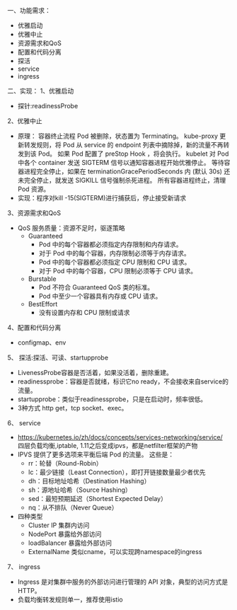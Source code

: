 一、功能需求：
* 优雅启动
* 优雅中止
* 资源需求和QoS
* 配置和代码分离
* 探活
* service
* ingress

二、实现：
1、优雅启动 
   * 探针:readinessProbe
    
2、优雅中止
   * 原理：
      容器终止流程
      Pod 被删除，状态置为 Terminating。
      kube-proxy 更新转发规则，将 Pod 从 service 的 endpoint 列表中摘除掉，新的流量不再转发到该 Pod。
      如果 Pod 配置了 preStop Hook ，将会执行。
      kubelet 对 Pod 中各个 container 发送 SIGTERM 信号以通知容器进程开始优雅停止。
      等待容器进程完全停止，如果在 terminationGracePeriodSeconds 内 (默认 30s) 还未完全停止，就发送 SIGKILL 信号强制杀死进程。
      所有容器进程终止，清理 Pod 资源。
   * 实现：程序对kill -15(SIGTERM)进行捕获后，停止接受新请求 

3、资源需求和QoS
* QoS 服务质量：资源不足时，驱逐策略
    * Guaranteed
        * Pod 中的每个容器都必须指定内存限制和内存请求。
        * 对于 Pod 中的每个容器，内存限制必须等于内存请求。
        * Pod 中的每个容器都必须指定 CPU 限制和 CPU 请求。
        * 对于 Pod 中的每个容器，CPU 限制必须等于 CPU 请求。
    * Burstable
        * Pod 不符合 Guaranteed QoS 类的标准。
        * Pod 中至少一个容器具有内存或 CPU 请求。
    * BestEffort
        * 没有设置内存和 CPU 限制或请求
    
4、配置和代码分离
* configmap、env
    
5、 探活:探活、可读、startupprobe
* LivenessProbe容器是否活着，如果没活着，删除重建。
* readinessprobe：容器是否就绪，标识它no ready，不会接收来自service的流量。
* startupprobe：类似于readinessprobe，只是在启动时，频率很低。
* 3种方式 http get，tcp socket、exec。
     
6、 service
* https://kubernetes.io/zh/docs/concepts/services-networking/service/
四层负载均衡,iptable, 1.11之后变成ipvs，都是netfilter框架的产物
* IPVS 提供了更多选项来平衡后端 Pod 的流量。 这些是：
  * rr：轮替（Round-Robin）
  * lc：最少链接（Least Connection），即打开链接数量最少者优先
  * dh：目标地址哈希（Destination Hashing）
  * sh：源地址哈希（Source Hashing）
  * sed：最短预期延迟（Shortest Expected Delay）
  * nq：从不排队（Never Queue）
* 四种类型
  * Cluster IP 集群内访问
  * NodePort 暴露给外部访问
  * loadBalancer 暴露给外部访问
  * ExternalName 类似cname，可以实现跨namespace的ingress

7、 ingress
* Ingress 是对集群中服务的外部访问进行管理的 API 对象，典型的访问方式是 HTTP。
* 负载均衡转发规则单一，推荐使用istio